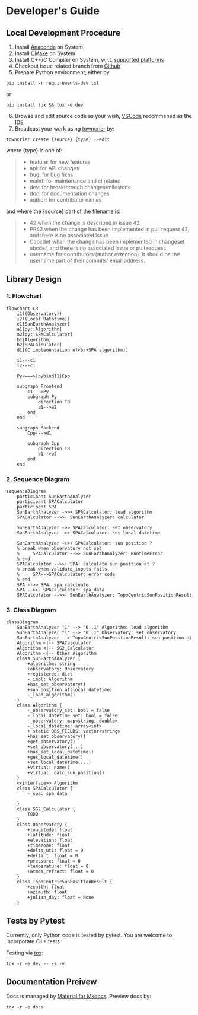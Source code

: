 # Developer's Guide

## Local Development Procedure

1. Install [Anaconda](https://www.anaconda.com/) on System
2. Install [CMake](https://cmake.org) on System
3. Install C++/C Compiler on System, w.r.t. [supported platforms](https://mikesongming.github.io/SE-Geometry/#supported-platforms)
4. Checkout issue related branch from [Github](https://github.com/mikesongming/SE-Geometry)
5. Prepare Python environment, either by
```
pip install -r requirements-dev.txt
```
or
```
pip install tox && tox -e dev
```
6. Browse and edit source code as your wish, [VSCode](https://code.visualstudio.com/) recommened as the IDE
7. Broadcast your work using [towncrier](https://towncrier.readthedocs.io/en/latest/) by:
```
towncrier create {source}.{type} --edit
```
where {type} is one of:
> - feature: for new features
> - api: for API changes
> - bug: for bug fixes
> - maint: for maintenance and ci related
> - dev: for breakthrough changes/milestone
> - doc: for documentation changes
> - author: for contributor names

and where the {source} part of the filename is:
> - 42 when the change is described in issue 42
> - PR42 when the change has been implemented in pull request 42, and there is no associated issue
> - Cabcdef when the change has been implemented in changeset abcdef, and there is no associated issue or pull request.
> - username for contributors (author extention). It should be the username part of their commits’ email address.

## Library Design

<!--
empowered by [Mermaid-Js](https://mermaid-js.github.io/mermaid/)
-->
### 1. Flowchart

``` mermaid
flowchart LR
    i1((Observatory))
    i2((Local Datatime))
    c1[SunEarthAnalyzer]
    a1[py::Algorithm]
    a2[py::SPACalculator]
    b1[Algorithm]
    b2[SPACalculator]
    d1[(C implementation of<br>SPA algorithm)]

    i1---c1
    i2---c1

    Py<===>|pybind11|Cpp

    subgraph Frontend
        c1--->Py
        subgraph Py
            direction TB
            a1-->a2
        end
    end

    subgraph Backend
        Cpp--->d1

        subgraph Cpp
            direction TB
            b1-->b2
        end
    end
```

### 2. Sequence Diagram

``` mermaid
sequenceDiagram
    participant SunEarthAnalyzer
    participant SPACalculator
    participant SPA
    SunEarthAnalyzer ->>+ SPACalculator: load algorithm
    SPACalculator -->>- SunEarthAnalyzer: calculator

    SunEarthAnalyzer ->> SPACalculator: set observatory
    SunEarthAnalyzer ->> SPACalculator: set local datetime

    SunEarthAnalyzer ->>+ SPACalculator: sun position ?
    % break when observatory not set
    %     SPACalculator -->> SunEarthAnalyzer: RuntimeError
    % end
    SPACalculator -->>+ SPA: calculate sun position at ?
    % break when validate_inputs fails
    %     SPA-->SPACalculator: error code
    % end
    SPA -->> SPA: spa calcluate
    SPA -->>- SPACalculator: spa_data
    SPACalculator -->>- SunEarthAnalyzer: TopoCentricSunPositionResult
```

### 3. Class Diagram

``` mermaid
classDiagram
    SunEarthAnalyzer "1" --> "0..1" Algorithm: load algorithm
    SunEarthAnalyzer "1" --> "0..1" Observatory: set observatory
    SunEarthAnalyzer --> TopoCentricSunPositionResult: sun position at
    Algorithm <|-- SPACalculator
    Algorithm <|-- SG2_Calculator
    Algorithm <|-- Other_Algorithm
    class SunEarthAnalyzer {
        +algorithm: string
        +observatory: Observatory
        +registered: dict
        -_impl: Algorithm
        +has_set_observatory()
        +sun_position_at(local_datetime)
        -_load_algorithm()
    }
    class Algorithm {
        -_observatory_set: bool = false
        -_local_datetime_set: bool = false
        -_observatory: map<string, double>
        -_local_datetime: array<int>
        + static OBS_FIELDS: vector<string>
        +has_set_observatory()
        +get_observatory()
        +set_observatory(...)
        +has_set_local_datetime()
        +get_local_datetime()
        +set_local_datetime(...)
        +virtual: name()
        +virtual: calc_sun_position()
    }
    <<interface>> Algorithm
    class SPACalculator {
        -_spa: spa_data

    }
    class SG2_Calculator {
        TODO
    }
    class Observatory {
        +longitude: float
        +latitude: float
        +elevation: float
        +timezone: float
        +delta_ut1: float = 0
        +delta_t: float = 0
        +pressure: float = 0
        +temperature: float = 0
        +atmos_refract: float = 0
    }
    class TopoCentricSunPositionResult {
        +zenith: float
        +azimuth: float
        +julian_day: float = None
    }
```

## Tests by Pytest

Currently, only Python code is tested by pytest. You are welcome to incorporate C++ tests.

Testing via [tox](https://tox.readthedocs.io/):
```
tox -r -e dev -- -s -v
```

## Documentation Preivew

Docs is managed by [Material for Mkdocs](https://squidfunk.github.io/mkdocs-material/). Preview docs by:
```
tox -r -e docs
```
